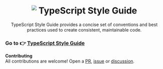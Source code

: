 <h1 align="center"><img src="https://raw.githubusercontent.com/mkosir/typescript-style-guide/main/misc/typescript-logo-30.png" style="vertical-align:text-top" /> TypeScript Style Guide</h1>

<p align="center">TypeScript Style Guide provides a concise set of conventions and best practices used to create consistent, maintainable code.</p>

### Go to 👉 [TypeScript Style Guide](https://mkosir.github.io/typescript-style-guide/)

**Contributing**  
All contributions are welcome! Open a [PR](https://github.com/mkosir/typescript-style-guide/blob/main/.github/pull_request_template.md), [issue](https://github.com/mkosir/typescript-style-guide/issues/new/choose) or [discussion](https://github.com/mkosir/typescript-style-guide/discussions/new/choose).
